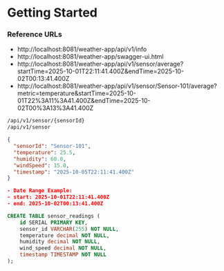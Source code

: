 # Getting Started

### Reference URLs

- http://localhost:8081/weather-app/api/v1/info
- http://localhost:8081/weather-app/swagger-ui.html
- http://localhost:8081/weather-app/api/v1/sensor/average?startTime=2025-10-01T22:11:41.400Z&endTime=2025-10-02T00:13:41.400Z
- http://localhost:8081/weather-app/api/v1/sensor/Sensor-101/average?metric=temperature&startTime=2025-10-01T22%3A11%3A41.400Z&endTime=2025-10-02T00%3A13%3A41.400Z

```css
/api/v1/sensor/{sensorId}
/api/v1/sensor
```

```json
{
  "sensorId": "Sensor-101",
  "temperature": 25.5,
  "humidity": 60.0,
  "windSpeed": 15.0,
  "timestamp": "2025-10-05T22:11:41.400Z"
}
```

```json
- Date Range Example:
- start: 2025-10-01T22:11:41.400Z 
- end: 2025-10-02T00:13:41.400Z
```
```sql
CREATE TABLE sensor_readings (
    id SERIAL PRIMARY KEY,
    sensor_id VARCHAR(255) NOT NULL,
    temperature decimal NOT NULL,
    humidity decimal NOT NULL,
    wind_speed decimal NOT NULL,
    timestamp TIMESTAMP NOT NULL
);
```